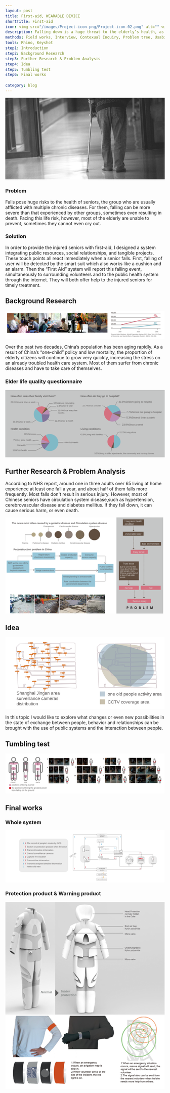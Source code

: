 ```yaml
---
layout: post
title: First-aid, WEARABLE DEVICE
shortTitle: First-aid
icon: <img src="/images/Project-icon-png/Project-icon-02.png" alt="" width="100"/>
description: Falling down is a huge threat to the elderly’s health, as it may worsen many acute diseases like cerebral hemorrhage. When this accident happens time is crucial, but the elderly sometimes cannot cry for help. In order to provide seniors with emergency first aid, I designed this set of wearable devices to bridge the gap between people who need help and those who offer a hand.
methods: Field works, Interview, Contexual Inquiry, Problem tree, Usability Testing
tools: Rhino, Keyshot
step1: Introduction
step2: Background Research
step3: Further Research & Problem Analysis
step4: Idea
step5: Tumbling test
step6: Final works

category: blog
---
```

<head>

<head>

<body>  
  <img src="/images/FirstAid/FirstAid-img-01.jpg" alt="" >

<div id="step1" class="dowebok">

  <h3> Problem </h3>
  <p>
    Falls pose huge risks to the health of seniors, the group who are usually afflicted with multiple chronic diseases. For them, falling can be more severe than that experienced by other groups, sometimes even resulting in death. Facing this life
    risk, however, most of the elderly are unable to prevent, sometimes they cannot even cry out.
  </p>

  <h3> Solution </h3>
  <p>
    In order to provide the injured seniors with first-aid, I designed a system integrating public resources, social relationships, and tangible projects. These touch points all react immediately when a senior falls. First, falling of user will be
    detected by the smart suit which also works like a cushion and an alarm. Then the “First Aid” system will report this falling event, simultaneously to surrounding volunteers and to the public health system through the internet. They will both
    offer help to the injured seniors for timely treatment.
  </p>
</div>

<div id="step2" class="dowebok">

  <h2>Background Research </h2>
    <img src="/images/FirstAid/FirstAid-img-02.svg" alt="" >
    
  <p>
    Over the past two decades, China’s population has been aging rapidly. As a result of China’s “one-child” policy and low mortality, the proportion of elderly citizens will continue to grow very quickly, increasing the stress on an already
    troubled
    health care system. Most of them surfer from chronic diseases and have to take care of themselves.
  </p>

  <h3> Elder life quality questionnaire </h3>
    <img src="/images/FirstAid/FirstAid-img-03.svg" alt="" >

</div>

<div id="step3" class="dowebok">

  <h2>Further Research & Problem Analysis  </h2>
  <p>
  According to NHS report, around one in three adults over 65 living at home experience at least one fall a year, and about half of them falls more frequently. Most falls don't result in serious injury. However, most of Chinese seniors have
  circulation system disease,such as hypertension, cerebrovascular disease and diabetes mellitus. If they fall down, it can cause serious harm, or even death.
  </p>
    <img src="/images/FirstAid/FirstAid-img-04.svg" alt="" >

</div>

<div id="step4" class="dowebok">

<h2>Idea</h2>
    <img src="/images/FirstAid/FirstAid-img-05.svg" alt="" >
  <p>
  In this topic I would like to explore what changes or even new possibilities in the state of exchange between people, behavior and relationships can be brought with the use of public systems and the interaction between people.
  </p>
</div>

<div id="step5" class="dowebok">

<h2>Tumbling test</h2>
    <img src="/images/FirstAid/FirstAid-img-06.svg" alt="" >

</div>

<div id="step6" class="dowebok">

<h2>Final works</h2>
<h3> Whole system</h3>
      <img src="/images/FirstAid/FirstAid-img-07.svg" alt="" >


<h3> Protection product & Warning product</h3>
      <img src="/images/FirstAid/FirstAid-img-08.jpg" alt="" >
   <img src="/images/FirstAid/FirstAid-img-09.jpg" alt="" >

</div>

</body>  

